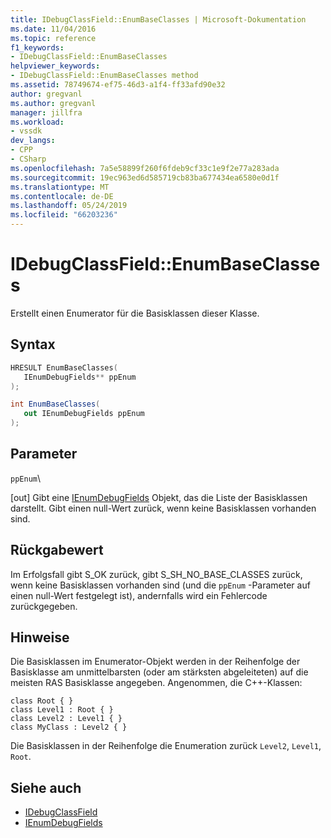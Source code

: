 ```yaml
---
title: IDebugClassField::EnumBaseClasses | Microsoft-Dokumentation
ms.date: 11/04/2016
ms.topic: reference
f1_keywords:
- IDebugClassField::EnumBaseClasses
helpviewer_keywords:
- IDebugClassField::EnumBaseClasses method
ms.assetid: 78749674-ef75-46d3-a1f4-ff33afd90e32
author: gregvanl
ms.author: gregvanl
manager: jillfra
ms.workload:
- vssdk
dev_langs:
- CPP
- CSharp
ms.openlocfilehash: 7a5e58899f260f6fdeb9cf33c1e9f2e77a283ada
ms.sourcegitcommit: 19ec963ed6d585719cb83ba677434ea6580e0d1f
ms.translationtype: MT
ms.contentlocale: de-DE
ms.lasthandoff: 05/24/2019
ms.locfileid: "66203236"
---
```

# <a name="idebugclassfieldenumbaseclasses"></a>IDebugClassField::EnumBaseClasses
Erstellt einen Enumerator für die Basisklassen dieser Klasse.

## <a name="syntax"></a>Syntax

```cpp
HRESULT EnumBaseClasses( 
   IEnumDebugFields** ppEnum
);
```

```csharp
int EnumBaseClasses(
   out IEnumDebugFields ppEnum
);
```

## <a name="parameters"></a>Parameter
`ppEnum`\

[out] Gibt eine [IEnumDebugFields](../../../extensibility/debugger/reference/ienumdebugfields.md) Objekt, das die Liste der Basisklassen darstellt. Gibt einen null-Wert zurück, wenn keine Basisklassen vorhanden sind.

## <a name="return-value"></a>Rückgabewert
 Im Erfolgsfall gibt S_OK zurück, gibt S_SH_NO_BASE_CLASSES zurück, wenn keine Basisklassen vorhanden sind (und die `ppEnum` -Parameter auf einen null-Wert festgelegt ist), andernfalls wird ein Fehlercode zurückgegeben.

## <a name="remarks"></a>Hinweise
 Die Basisklassen im Enumerator-Objekt werden in der Reihenfolge der Basisklasse am unmittelbarsten (oder am stärksten abgeleiteten) auf die meisten RAS Basisklasse angegeben. Angenommen, die C++-Klassen:

```
class Root { }
class Level1 : Root { }
class Level2 : Level1 { }
class MyClass : Level2 { }
```

 Die Basisklassen in der Reihenfolge die Enumeration zurück `Level2`, `Level1`, `Root`.

## <a name="see-also"></a>Siehe auch
- [IDebugClassField](../../../extensibility/debugger/reference/idebugclassfield.md)
- [IEnumDebugFields](../../../extensibility/debugger/reference/ienumdebugfields.md)
